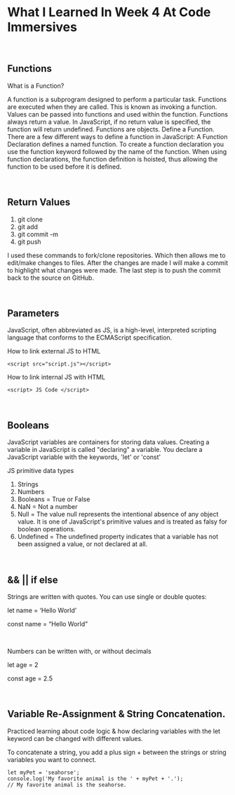 # What I Learned In Week 4 At Code Immersives

&nbsp;

## Functions

What is a Function?

A function is a subprogram designed to perform a particular task.
Functions are executed when they are called. This is known as invoking a function.
Values can be passed into functions and used within the function.
Functions always return a value. In JavaScript, if no return value is specified, the function will return undefined.
Functions are objects.
Define a Function.
There are a few different ways to define a function in JavaScript:
A Function Declaration defines a named function. To create a function declaration you use the function keyword followed by the name of the function. When using function declarations, the function definition is hoisted, thus allowing the function to be used before it is defined.

&nbsp;

## Return Values

1. git clone
2. git add
3. git commit -m
4. git push

I used these commands to fork/clone repositories. Which then allows me to edit/make changes to files. After the changes are made I will make a commit to highlight what changes were made. The last step is to push the commit back to the source on GitHub.

&nbsp;

## Parameters

JavaScript, often abbreviated as JS, is a high-level, interpreted scripting language that conforms to the ECMAScript specification.

How to link external JS to HTML

    <script src="script.js"></script>

How to link internal JS with HTML

    <script> JS Code </script>

&nbsp;

## Booleans

JavaScript variables are containers for storing data values. Creating a variable in JavaScript is called "declaring" a variable. You declare a JavaScript variable with the keywords, 'let' or 'const'

JS primitive data types

1. Strings
2. Numbers
3. Booleans = True or False
4. NaN = Not a number
5. Null = The value null represents the intentional absence of any object value. It is one of JavaScript's primitive values and is treated as falsy for boolean operations.
6. Undefined = The undefined property indicates that a variable has not been assigned a value, or not declared at all.

&nbsp;

## && || if else

Strings are written with quotes. You can use single or double quotes:

let name = ‘Hello World’

const name = “Hello World”

&nbsp;

Numbers can be written with, or without decimals

let age = 2

const age = 2.5

&nbsp;

## Variable Re-Assignment & String Concatenation.

Practiced learning about code logic & how declaring variables with the let keyword can be changed with different values.

To concatenate a string, you add a plus sign + between the strings or string variables you want to connect.

    let myPet = 'seahorse';
    console.log('My favorite animal is the ' + myPet + '.');
    // My favorite animal is the seahorse.
